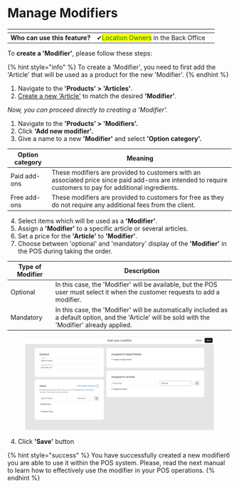 # Manage Modifiers

<table data-card-size="large" data-view="cards" data-full-width="false"><thead><tr><th></th><th></th><th></th></tr></thead><tbody><tr><td><strong>Who can use this feature?</strong></td><td><span data-gb-custom-inline data-tag="emoji" data-code="2714">✔</span><mark style="color:green;">Location Owners</mark> in the Back Office</td><td></td></tr></tbody></table>

To **create a 'Modifier'**, please follow these steps:

{% hint style="info" %}
To create a 'Modifier', you need to first add the 'Article' that will be used as a product for the new 'Modifier'.
{% endhint %}

1. Navigate to the **'Products' > 'Articles'**.
2. [Create a new 'Article'](../../features/products/articles/create-an-article-bo.md) to match the desired **'Modifier'**.

_Now, you can proceed directly to creating a 'Modifier'._

1. Navigate to the **'Products' > 'Modifiers'.**
2. Click **'Add new modifier'.**
3. Give a name to a new **'Modifier'** and select **'Option category'.**

| Option category | Meaning                                                                                                                                                    |
| --------------- | ---------------------------------------------------------------------------------------------------------------------------------------------------------- |
| Paid add-ons    | These modifiers are provided to customers with an associated price since paid add-ons are intended to require customers to pay for additional ingredients. |
| Free add-ons    | These modifiers are provided to customers for free as they do not require any additional fees from the client.                                             |

4. Select items which will be used as a **'Modifier'**.
5. Assign a **'Modifier'** to a specific article or several articles.
6. Set a price for the **'Article'** to **'Modifier'**.
7. Choose between 'optional' and 'mandatory' display of the **'Modifier'** in the POS during taking the order.

| Type of Modifier | Description                                                                                                                                           |
| ---------------- | ----------------------------------------------------------------------------------------------------------------------------------------------------- |
| Optional         | In this case, the 'Modifier' will be available, but the POS user must select it when the customer requests to add a modifier.                         |
| Mandatory        | In this case, the 'Modifier' will be automatically included as a default option, and the 'Article' will be sold with the 'Modifier' already applied.  |

<figure><img src="../../.gitbook/assets/modifier2.jpg" alt=""><figcaption></figcaption></figure>

4. Click **'Save'** button

{% hint style="success" %}
You have successfully created a new modifierб you are able to use it within the POS system. Please, read the next manual to learn how to effectively use the modifier in your POS operations.
{% endhint %}
